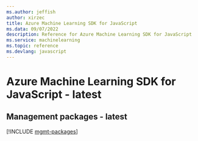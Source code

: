 ```yaml
---
ms.author: jeffish
author: xirzec
title: Azure Machine Learning SDK for JavaScript
ms.data: 09/07/2022
description: Reference for Azure Machine Learning SDK for JavaScript
ms.service: machinelearning
ms.topic: reference
ms.devlang: javascript
---
```

# Azure Machine Learning SDK for JavaScript - latest

## Management packages - latest
[!INCLUDE [mgmt-packages](machine-learning-mgmt-index.md)]